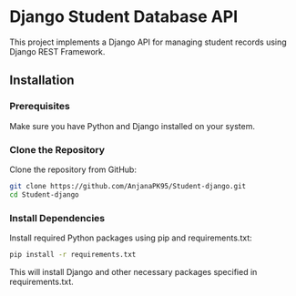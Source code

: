 # Django Student Database API

This project implements a Django API for managing student records using Django REST Framework.

## Installation

### Prerequisites

Make sure you have Python and Django installed on your system.

### Clone the Repository

Clone the repository from GitHub:

```bash
git clone https://github.com/AnjanaPK95/Student-django.git
cd Student-django
```

### Install Dependencies
Install required Python packages using pip and requirements.txt:

```bash
pip install -r requirements.txt
```

This will install Django and other necessary packages specified in requirements.txt.




